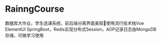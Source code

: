 # RainngCourse
数据库大作业，学生选课系统，前后端分离界面美观💎使用流行技术栈Vue ElementUI SpringBoot，Redis实现分布式Session，AOP记录日志由MongoDB存储，可做学习使用
